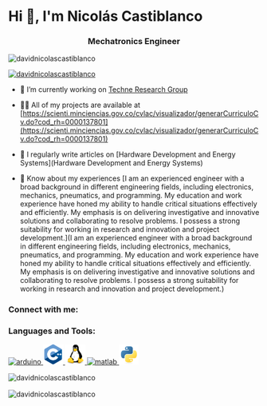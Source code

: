 <h1 align="left">Hi 👋, I'm Nicolás Castiblanco</h1>
<h3 align="center">Mechatronics Engineer</h3>

<p align="left"> <img src="https://komarev.com/ghpvc/?username=davidnicolascastiblanco&label=Profile%20views&color=0e75b6&style=flat" alt="davidnicolascastiblanco" /> </p>

<p align="left"> <a href="https://github.com/ryo-ma/github-profile-trophy"><img src="https://github-profile-trophy.vercel.app/?username=davidnicolascastiblanco" alt="davidnicolascastiblanco" /></a> </p>

- 🔭 I’m currently working on [Techne Research Group](https://scienti.minciencias.gov.co/gruplac/jsp/visualiza/visualizagr.jsp?nro=00000000019173)

- 👨‍💻 All of my projects are available at [https://scienti.minciencias.gov.co/cvlac/visualizador/generarCurriculoCv.do?cod_rh=0000137801](https://scienti.minciencias.gov.co/cvlac/visualizador/generarCurriculoCv.do?cod_rh=0000137801)

- 📝 I regularly write articles on [Hardware Development and Energy Systems](Hardware Development and Energy Systems)

- 📄 Know about my experiences [I am an experienced engineer with a broad background in different engineering fields, including electronics, mechanics, pneumatics, and programming. My education and work experience have honed my ability to handle critical situations effectively and efficiently. My emphasis is on delivering investigative and innovative solutions and collaborating to resolve problems. I possess a strong suitability for working in research and innovation and project development.](I am an experienced engineer with a broad background in different engineering fields, including electronics, mechanics, pneumatics, and programming. My education and work experience have honed my ability to handle critical situations effectively and efficiently. My emphasis is on delivering investigative and innovative solutions and collaborating to resolve problems. I possess a strong suitability for working in research and innovation and project development.)

<h3 align="left">Connect with me:</h3>
<p align="left">
</p>

<h3 align="left">Languages and Tools:</h3>
<p align="left"> <a href="https://www.arduino.cc/" target="_blank" rel="noreferrer"> <img src="https://cdn.worldvectorlogo.com/logos/arduino-1.svg" alt="arduino" width="40" height="40"/> </a> <a href="https://www.w3schools.com/cpp/" target="_blank" rel="noreferrer"> <img src="https://raw.githubusercontent.com/devicons/devicon/master/icons/cplusplus/cplusplus-original.svg" alt="cplusplus" width="40" height="40"/> </a> <a href="https://www.linux.org/" target="_blank" rel="noreferrer"> <img src="https://raw.githubusercontent.com/devicons/devicon/master/icons/linux/linux-original.svg" alt="linux" width="40" height="40"/> </a> <a href="https://www.mathworks.com/" target="_blank" rel="noreferrer"> <img src="https://upload.wikimedia.org/wikipedia/commons/2/21/Matlab_Logo.png" alt="matlab" width="40" height="40"/> </a> <a href="https://www.python.org" target="_blank" rel="noreferrer"> <img src="https://raw.githubusercontent.com/devicons/devicon/master/icons/python/python-original.svg" alt="python" width="40" height="40"/> </a> </p>

<p><img align="center" src="https://github-readme-stats.vercel.app/api/top-langs?username=davidnicolascastiblanco&show_icons=true&locale=en&layout=compact" alt="davidnicolascastiblanco" /></p>

<p><img align="center" src="https://github-readme-streak-stats.herokuapp.com/?user=davidnicolascastiblanco&" alt="davidnicolascastiblanco" /></p>

